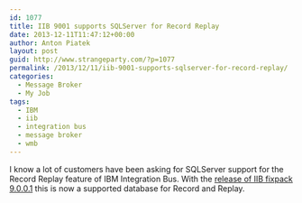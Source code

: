 ```yaml
---
id: 1077
title: IIB 9001 supports SQLServer for Record Replay
date: 2013-12-11T11:47:12+00:00
author: Anton Piatek
layout: post
guid: http://www.strangeparty.com/?p=1077
permalink: /2013/12/11/iib-9001-supports-sqlserver-for-record-replay/
categories:
  - Message Broker
  - My Job
tags:
  - IBM
  - iib
  - integration bus
  - message broker
  - wmb
---
```

I know a lot of customers have been asking for SQLServer support for the Record Replay feature of IBM Integration Bus. With the [release of IIB fixpack 9.0.0.1](http://www-01.ibm.com/support/docview.wss?uid=swg24036637) this is now a supported database for Record and Replay.